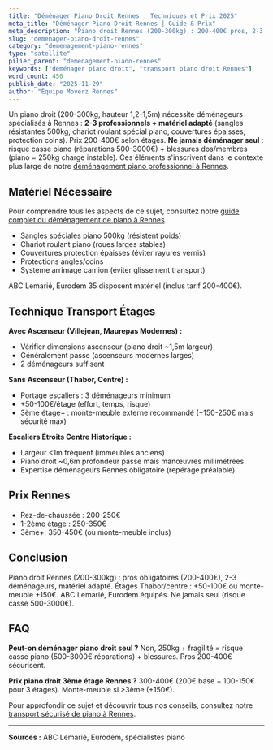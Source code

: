 ```yaml
---
title: "Déménager Piano Droit Rennes : Techniques et Prix 2025"
meta_title: "Déménager Piano Droit Rennes | Guide & Prix"
meta_description: "Piano droit Rennes (200-300kg) : 200-400€ pros, 2-3 déménageurs, sangles, chariot. Étages Thabor : monte-meuble recommandé. Ne jamais seul (risque casse)."
slug: "demenager-piano-droit-rennes"
category: "demenagement-piano-rennes"
type: "satellite"
pilier_parent: "demenagement-piano-rennes"
keywords: ["déménager piano droit", "transport piano droit Rennes"]
word_count: 450
publish_date: "2025-11-29"
author: "Équipe Moverz Rennes"
---
```


Un piano droit (200-300kg, hauteur 1,2-1,5m) nécessite déménageurs spécialisés à Rennes : **2-3 professionnels + matériel adapté** (sangles résistantes 500kg, chariot roulant spécial piano, couvertures épaisses, protection coins). Prix 200-400€ selon étages. **Ne jamais déménager seul** : risque casse piano (réparations 500-3000€) + blessures dos/membres (piano = 250kg charge instable). Ces éléments s'inscrivent dans le contexte plus large de notre [déménagement piano professionnel à Rennes](/blog/demenagement-rennes/demenagement-piano-rennes).

## Matériel Nécessaire

Pour comprendre tous les aspects de ce sujet, consultez notre [guide complet du déménagement de piano à Rennes](/blog/demenagement-rennes/demenagement-piano-rennes).

- Sangles spéciales piano 500kg (résistent poids)
- Chariot roulant piano (roues larges stables)
- Couvertures protection épaisses (éviter rayures vernis)
- Protections angles/coins
- Système arrimage camion (éviter glissement transport)

ABC Lemarié, Eurodem 35 disposent matériel (inclus tarif 200-400€).

## Technique Transport Étages

**Avec Ascenseur (Villejean, Maurepas Modernes) :**
- Vérifier dimensions ascenseur (piano droit ~1,5m largeur)
- Généralement passe (ascenseurs modernes larges)
- 2 déménageurs suffisent

**Sans Ascenseur (Thabor, Centre) :**
- Portage escaliers : 3 déménageurs minimum
- +50-100€/étage (effort, temps, risque)
- 3ème étage+ : monte-meuble externe recommandé (+150-250€ mais sécurité max)

**Escaliers Étroits Centre Historique :**
- Largeur <1m fréquent (immeubles anciens)
- Piano droit ~0,6m profondeur passe mais manœuvres millimétrées
- Expertise déménageurs Rennes obligatoire (repérage préalable)

## Prix Rennes

- Rez-de-chaussée : 200-250€
- 1-2ème étage : 250-350€
- 3ème+: 350-450€ (ou monte-meuble inclus)

## Conclusion

Piano droit Rennes (200-300kg) : pros obligatoires (200-400€), 2-3 déménageurs, matériel adapté. Étages Thabor/centre : +50-100€ ou monte-meuble +150€. ABC Lemarié, Eurodem équipés. Ne jamais seul (risque casse 500-3000€).

## FAQ

**Peut-on déménager piano droit seul ?**
Non, 250kg + fragilité = risque casse piano (500-3000€ réparations) + blessures. Pros 200-400€ sécurisent.

**Prix piano droit 3ème étage Rennes ?**
300-400€ (200€ base + 100-150€ pour 3 étages). Monte-meuble si >3ème (+150€).

Pour approfondir ce sujet et découvrir tous nos conseils, consultez notre [transport sécurisé de piano à Rennes](/blog/demenagement-rennes/demenagement-piano-rennes).

---
**Sources :** ABC Lemarié, Eurodem, spécialistes piano

